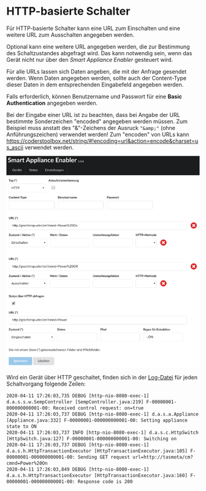 # HTTP-basierte Schalter

Für HTTP-basierte Schalter kann eine URL zum Einschalten und eine weitere URL zum Ausschalten angegeben werden.

Optional kann eine weitere URL angegeben werden, die zur Bestimmung des Schaltzustandes abgefragt wird. Das kann notwendig sein, wenn das Gerät nicht nur über den *Smart Appliance Enabler* gesteuert wird. 

Für alle URLs lassen sich Daten angeben, die mit der Anfrage gesendet werden. Wenn Daten angegeben werden, sollte auch der Content-Type dieser Daten in dem entsprechenden Eingabefeld angegeben werden.

Falls erforderlich, können Benutzername und Passwort für eine __Basic Authentication__ angegeben werden.

Bei der Eingabe einer URL ist zu beachten, dass bei Angabe der URL bestimmte Sonderzeichen "encoded" angegeben werden müssen. Zum Beispiel muss anstatt des "&"-Zeichens der Ausruck ```"&amp;"``` (ohne Anführungszeichen) verwendet werden! Zum "encoden" von URLs kann https://coderstoolbox.net/string/#!encoding=url&action=encode&charset=us_ascii verwendet werden.

![HTTP Switch](../pics/fe/HttpSwitch.png)

Wird ein Gerät über HTTP geschaltet, finden sich in der [Log-Datei](Support.md#Log) für jeden Schaltvorgang folgende Zeilen:
```
2020-04-11 17:26:03,735 DEBUG [http-nio-8080-exec-1] d.a.s.s.w.SempController [SempController.java:219] F-00000001-000000000001-00: Received control request: on=true
2020-04-11 17:26:03,737 DEBUG [http-nio-8080-exec-1] d.a.s.a.Appliance [Appliance.java:332] F-00000001-000000000001-00: Setting appliance state to ON
2020-04-11 17:26:03,737 INFO [http-nio-8080-exec-1] d.a.s.c.HttpSwitch [HttpSwitch.java:127] F-00000001-000000000001-00: Switching on
2020-04-11 17:26:03,737 DEBUG [http-nio-8080-exec-1] d.a.s.h.HttpTransactionExecutor [HttpTransactionExecutor.java:105] F-00000001-000000000001-00: Sending GET request url=http://tasmota/cm?cmnd=Power%20On
2020-04-11 17:26:03,849 DEBUG [http-nio-8080-exec-1] d.a.s.h.HttpTransactionExecutor [HttpTransactionExecutor.java:160] F-00000001-000000000001-00: Response code is 200
```
